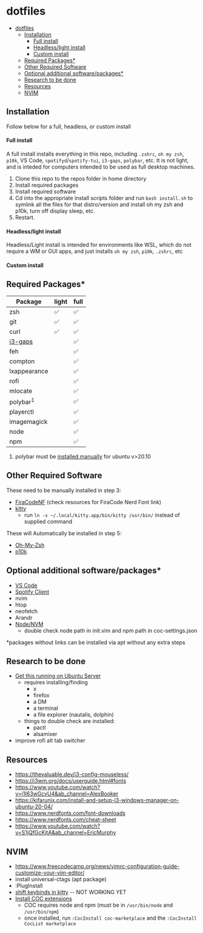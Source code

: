 # dotfiles

<!-- @import "[TOC]" {cmd="toc" depthFrom=2 depthTo=6 orderedList=false} -->

<!-- code_chunk_output -->

- [dotfiles](#dotfiles)
  - [Installation](#installation)
      - [Full install](#full-install)
      - [Headless/light install](#headlesslight-install)
      - [Custom install](#custom-install)
  - [Required Packages*](#required-packages)
  - [Other Required Software](#other-required-software)
  - [Optional additional software/packages*](#optional-additional-softwarepackages)
  - [Research to be done](#research-to-be-done)
  - [Resources](#resources)
  - [NVIM](#nvim)

<!-- /code_chunk_output -->

## Installation
Follow below for a full, headless, or custom install
#### Full install
A full install installs everything in this repo, including `.zshrc`, `oh my zsh`, `p10k`, VS Code, `spotifyd`/`spotify-tui`, `i3-gaps`, `polybar`, etc.
It is not light, and is inteded for computers intended to be used as full desktop machines.
1. Clone this repo to the repos folder in home directory
2. Install required packages
3. Install required software
4. Cd into the appropriate install scripts folder and run `bash install.sh` to symlink all the files for that distro/version and install oh my zsh and p10k, turn off display sleep, etc.
5. Restart.

#### Headless/light install
Headless/Light install is intended for environments like WSL, which do not require a WM or GUI apps, and just installs `oh my zsh`, `p10k`, `.zshrc`, etc

#### Custom install

## Required Packages*
| Package                                    | light | full |
| ------------------------------------------ | ----- | ---- |
| zsh                                        | ✅     | ✅    |
| git                                        | ✅     | ✅    |
| curl                                       | ✅     | ✅    |
| [i3-gaps](https://github.com/Airblader/i3) |       | ✅    |
| feh                                        |       | ✅    |
| compton                                    |       | ✅    |
| lxappearance                               |       | ✅    |
| rofi                                       |       | ✅    |
| mlocate                                    |       | ✅    |
| polybar<sup>1</sup>                        |       | ✅    |
| playerctl                                  |       | ✅    |
| imagemagick                                |       | ✅    |
| node                                       |       | ✅    |
| npm                                        |       | ✅    |

1. polybar must be [installed manually](https://github.com/polybar/polybar) for ubuntu v>20.10

## Other Required Software
These need to be manually installed in step 3:
- [FiraCodeNF](https://github.com/ryanoasis/nerd-fonts/tree/master/patched-fonts/FiraCode) (check resources for FiraCode Nerd Font link)
- [kitty](https://sw.kovidgoyal.net/kitty/binary/#desktop-integration-on-linux)
  - run `ln -s ~/.local/kitty.app/bin/kitty /usr/bin/` instead of supplied command

These will Automatically be installed in step 5:
- [Oh-My-Zsh](https://ohmyz.sh/)
- [p10k](https://github.com/romkatv/powerlevel10k)

## Optional additional software/packages*
- [VS Code](https://code.visualstudio.com/)
- [Spotify Client](https://www.spotify.com/us/)
- nvim
- htop
- neofetch
- Arandr
- [Node/NVM](https://github.com/nvm-sh/nvm)
  - double check node path in init.vim and npm path in coc-settings.json

*packages without links can be installed via apt without any extra steps

## Research to be done

- [Get this running on Ubuntu Server](https://askubuntu.com/questions/870364/how-do-i-install-ubuntu-without-a-de)
     - requires installing/finding
       - x
       - firefox
       - a DM
       - a terminal
       - a file explorer (nautalis, dolphin)
     - things to double check are installed:
       - pactl
       - alsamixer
- improve rofi alt tab switcher

## Resources
 - https://thevaluable.dev/i3-config-mouseless/
 - https://i3wm.org/docs/userguide.html#fonts
 - https://www.youtube.com/watch?v=j1I63wGcvU4&ab_channel=AlexBooker
 - https://kifarunix.com/install-and-setup-i3-windows-manager-on-ubuntu-20-04/
 - https://www.nerdfonts.com/font-downloads
 - https://www.nerdfonts.com/cheat-sheet
 - https://www.youtube.com/watch?v=S1jQfGcKjtA&ab_channel=EricMurphy

## NVIM
- https://www.freecodecamp.org/news/vimrc-configuration-guide-customize-your-vim-editor/
- install universal-ctags (apt package)
- :PlugInstall
- [shift keybinds in kitty](https://www.reddit.com/r/neovim/comments/mbj8m5/how_to_setup_ctrlshiftkey_mappings_in_neovim_and/) -- NOT WORKING YET
- [Install COC extensions](https://vimawesome.com/plugin/coc-nvim)
  - COC requires node and npm (must be in `/usr/bin/node` and `/usr/bin/npm`)
  - once installed, run `:CocInstall coc-marketplace` and the `:CocInstall CocList marketplace`